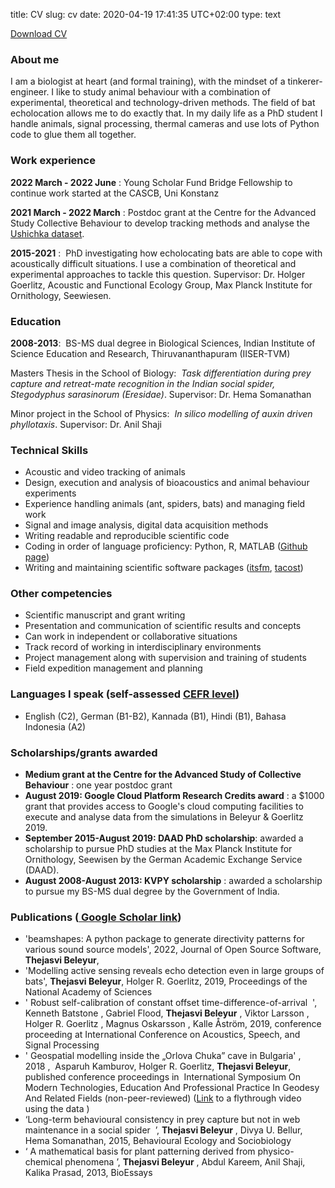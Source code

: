 title: CV
slug: cv
date: 2020-04-19 17:41:35 UTC+02:00
type: text

<a href="../beleyurthejasvi_CV.pdf" target="_blank">Download CV</a>

### About me 
I am a biologist at heart (and formal training), with the mindset of a tinkerer-engineer. I
like to study animal behaviour with a combination of experimental, theoretical and technology-driven
methods. The field of bat echolocation allows me to do exactly that. In my daily life as a PhD student I
handle animals, signal processing, thermal cameras and use lots of Python code to glue them all
together.

### Work experience
**2022 March - 2022 June** : Young Scholar Fund Bridge Fellowship to continue work started at the CASCB, Uni Konstanz

**2021 March - 2022 March** : Postdoc grant at the Centre for the Advanced Study Collective Behaviour to develop tracking methods and analyse the 
[Ushichka dataset](../ushichka). 

**2015-2021** : ​ PhD investigating how echolocating bats are able to cope with acoustically difficult
situations. I use a combination of theoretical and experimental approaches to tackle this question.
Supervisor: Dr. Holger Goerlitz, Acoustic and Functional Ecology Group, Max Planck Institute for
Ornithology, Seewiesen.

### Education

**2008-2013**: ​ BS-MS dual degree in Biological Sciences, Indian Institute of Science Education and Research,
Thiruvananthapuram (IISER-TVM)

Masters Thesis in the School of Biology: ​ *Task differentiation during prey capture and retreat-mate
recognition in the Indian social spider, Stegodyphus sarasinorum (Eresidae)*. Supervisor: Dr. Hema
Somanathan

Minor project in the School of Physics: ​ *In silico modelling of auxin driven phyllotaxis*. Supervisor: Dr. Anil
Shaji

### Technical Skills
* Acoustic and video tracking of animals
* Design, execution and analysis of bioacoustics and animal behaviour experiments
* Experience handling animals (ant, spiders, bats) and managing field work
* Signal and image analysis, digital data acquisition methods
* Writing readable and reproducible scientific code
* Coding in order of language proficiency: Python, R, MATLAB (<a href="https://github.com/thejasvibr" target="_blank">Github page</a>​)
* Writing and maintaining scientific software packages (<a href="https://itsfm.readthedocs.io/en/latest/" target="_blank">itsfm</a>, [tacost]())

### Other competencies 
* Scientific manuscript and grant writing
* Presentation and communication of scientific results and concepts
* Can work in independent or collaborative situations
* Track record of working in interdisciplinary environments
* Project management along with supervision and training of students
* Field expedition management and planning

### Languages I speak (self-assessed <a href="https://en.wikipedia.org/wiki/Common_European_Framework_of_Reference_for_Languages#Common_reference_levels" target="_blank">CEFR level</a>)
* English (C2), German (B1-B2), Kannada (B1), Hindi (B1), Bahasa Indonesia (A2)

### Scholarships/grants awarded 
* **Medium grant at the Centre for the Advanced Study of Collective Behaviour** : one year postdoc grant
* **August 2019: Google Cloud Platform Research Credits award​** : a $1000 grant that provides
access to Google's cloud computing facilities to execute and analyse data from the simulations in
Beleyur & Goerlitz 2019.
* **September 2015-August 2019: DAAD PhD scholarship**: ​ awarded a scholarship to pursue PhD
studies at the Max Planck Institute for Ornithology, Seewisen by the German Academic
Exchange Service (DAAD).
* **August 2008-August 2013: KVPY scholarship**​ : awarded a scholarship to pursue my BS-MS dual
degree by the Government of India.


### Publications (<a href="https://scholar.google.co.in/citations?user=qCvp1tAAAAAJ&hl=en&oi=ao" target="_blank"> Google Scholar link</a>)

* 'beamshapes: A python package to generate directivity patterns for various sound source
models', 2022, Journal of Open Source Software, **Thejasvi Beleyur**, 
* 'Modelling active sensing reveals echo detection even in large groups of bats', **Thejasvi Beleyur**,
Holger R. Goerlitz, 2019, Proceedings of the National Academy of Sciences
* '​ Robust self-calibration of constant offset time-difference-of-arrival ​ ', Kenneth Batstone , Gabriel
Flood, **Thejasvi Beleyur** , Viktor Larsson , Holger R. Goerlitz , Magnus Oskarsson , Kalle Åström,
2019, conference proceeding at International Conference on Acoustics, Speech, and Signal
Processing
* '​ Geospatial modelling inside the „Orlova Chuka” cave in Bulgaria' ​ , ​ 2018​ , ​ Asparuh Kamburov,
Holger R. Goerlitz, **Thejasvi Beleyur**, ​ published conference proceedings in ​ International
Symposium On Modern Technologies, Education And Professional Practice In Geodesy And
Related Fields​ (non-peer-reviewed) ([Link](https://youtu.be/AxDdBvLjSMQ) to a flythrough video using the data​ )
* ‘Long-term behavioural consistency in prey capture but not in web maintenance in a social
spider ​ ’, **Thejasvi Beleyur​** , Divya U. Bellur, Hema Somanathan, 2015, Behavioural Ecology and
Sociobiology
* ‘​ A mathematical basis for plant patterning derived from physico-chemical phenomena ’, ​**Thejasvi
Beleyur**​ , Abdul Kareem, Anil Shaji, Kalika Prasad, 2013, BioEssays
